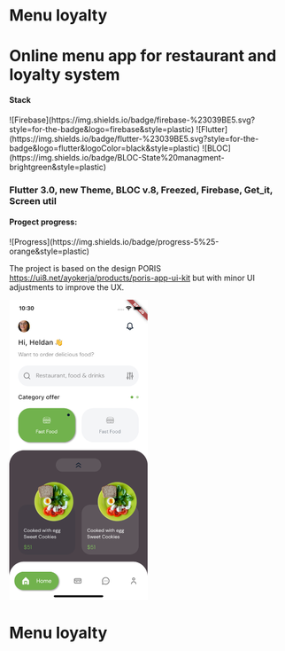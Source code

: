 # Menu loyalty
# Online menu app for restaurant and loyalty system

<h4>Stack</h4> 
![Firebase](https://img.shields.io/badge/firebase-%23039BE5.svg?style=for-the-badge&logo=firebase&style=plastic)
![Flutter](https://img.shields.io/badge/flutter-%23039BE5.svg?style=for-the-badge&logo=flutter&logoColor=black&style=plastic)
![BLOC](https://img.shields.io/badge/BLOC-State%20managment-brightgreen&style=plastic)

<h3>Flutter 3.0, new Theme, BLOC v.8, Freezed, Firebase, Get_it, Screen util </h3> 

<h4>Progect progress:</h4> 
![Progress](https://img.shields.io/badge/progress-5%25-orange&style=plastic)

The project is based on the design PORIS https://ui8.net/ayokerja/products/poris-app-ui-kit but with minor UI adjustments to improve the UX.

<img src='/screens/UI1.png' width='250'>

# Menu loyalty
